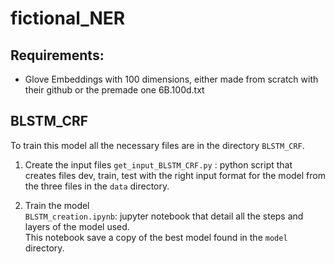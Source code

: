 # fictional_NER

## Requirements:

- Glove Embeddings with 100 dimensions, either made from scratch with their github or the premade one 6B.100d.txt

## BLSTM_CRF
To train this model all the necessary files are in the directory `BLSTM_CRF`.  

1. Create the input files
`get_input_BLSTM_CRF.py` : python script that creates files dev, train, test with the right input format for the model from the three files in the `data` directory.  

2. Train the model  
`BLSTM_creation.ipynb`: jupyter notebook that detail all the steps and layers of the model used.  
This notebook save a copy of the best model found in the `model` directory.

